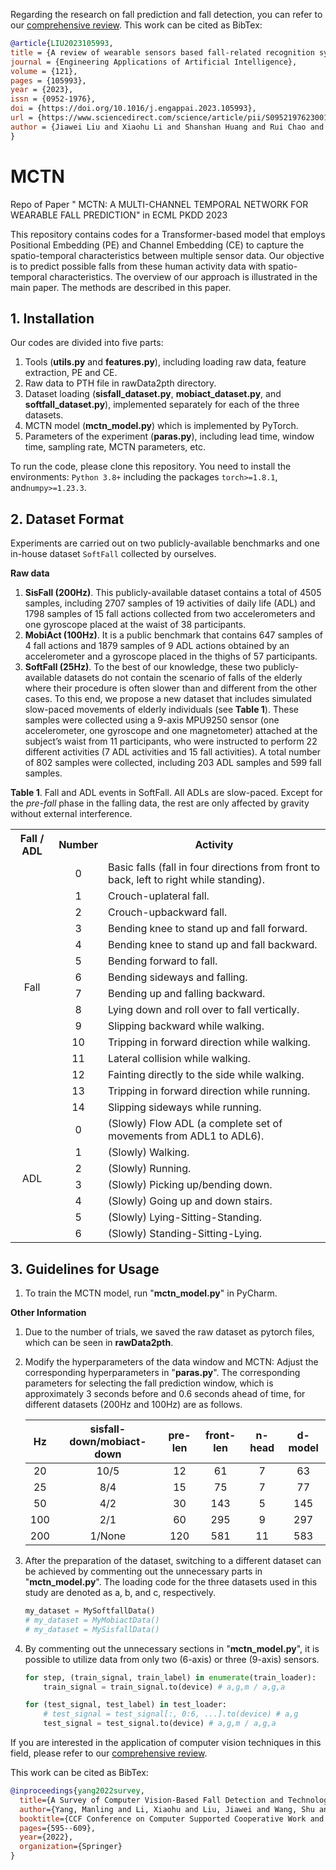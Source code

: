Regarding the research on fall prediction and fall detection, you can refer to our [comprehensive review](https://doi.org/10.1016/j.engappai.2023.105993).
This work can be cited as BibTex:
```bib
@article{LIU2023105993,
title = {A review of wearable sensors based fall-related recognition systems},
journal = {Engineering Applications of Artificial Intelligence},
volume = {121},
pages = {105993},
year = {2023},
issn = {0952-1976},
doi = {https://doi.org/10.1016/j.engappai.2023.105993},
url = {https://www.sciencedirect.com/science/article/pii/S095219762300177X},
author = {Jiawei Liu and Xiaohu Li and Shanshan Huang and Rui Chao and Zhidong Cao and Shu Wang and Aiguo Wang and Li Liu}
}
```


# MCTN
Repo of Paper " MCTN: A MULTI-CHANNEL TEMPORAL NETWORK FOR WEARABLE FALL PREDICTION" in ECML PKDD 2023

This repository contains codes for a Transformer-based model that employs Positional Embedding (PE) and Channel Embedding (CE) to capture the spatio-temporal characteristics between multiple sensor data. Our objective is to predict possible falls from these human activity data with spatio-temporal characteristics. The overview of our approach is illustrated in the main paper.  The methods are described in this paper.

## 1. Installation

Our codes are divided into five parts:

1. Tools  (**utils.py** and **features.py**), including loading raw data, feature extraction, PE and CE.
2. Raw data to PTH file in rawData2pth directory.
3. Dataset loading (**sisfall_dataset.py**, **mobiact_dataset.py**,  and **softfall_dataset.py**), implemented separately for each of the three datasets.
4. MCTN model (**mctn_model.py**) which is implemented by PyTorch. 
5. Parameters of the experiment (**paras.py**), including lead time, window time, sampling rate, MCTN parameters, etc.

To run the code, please clone this repository. You need to install the environments: `Python 3.8+` including the packages  `torch>=1.8.1`, and`numpy>=1.23.3`.

## 2. Dataset Format

Experiments are carried out on two publicly-available benchmarks and one in-house dataset `SoftFall` collected by ourselves.

**Raw data**

1. **SisFall (200Hz)**. This publicly-available dataset contains a total of 4505 samples, including 2707 samples of 19 activities of daily life (ADL) and 1798 samples of 15 fall actions collected from two accelerometers and one gyroscope placed at the waist of 38 participants. 
2. **MobiAct (100Hz)**. It is a public benchmark that contains 647 samples of 4 fall actions and 1879 samples of 9 ADL actions obtained by an accelerometer and a gyroscope placed in the thighs of 57 participants.
3. **SoftFall (25Hz)**. To the best of our knowledge, these two publicly-available datasets do not contain the scenario of falls of the elderly where their procedure is often slower than and different from the other cases. To this end, we propose a new dataset that includes simulated slow-paced movements of elderly individuals (see **Table 1**). These samples were collected using a 9-axis MPU9250 sensor (one accelerometer, one gyroscope and one magnetometer) attached at the subject’s waist from 11 participants, who were instructed to perform 22 different activities (7 ADL activities and 15 fall activities). A total number of 802 samples were collected, including 203 ADL samples and 599 fall samples.

**Table 1**. Fall and ADL events in SoftFall. All ADLs are slow-paced. Except for the *pre-fall* phase in the falling data, the rest are only affected by gravity without external interference.

<table> 	
<tr> <th align="center">Fall / ADL</th> 	    <th align="center">Number</th> 	    <th align="center">Activity</th> </tr > 	
<tr > <td rowspan="15" align="center">Fall</td> 	    <td align="center">0</td> 	    <td>Basic falls (fall in four directions from front to back, left to right while standing).</td> </tr> 	
<tr><td align="center">1</td> 	    <td>Crouch-uplateral fall. </td> </tr> 	
<tr><td align="center">2</td> 	    <td>Crouch-upbackward fall.</td> 	</tr> 	
<tr><td align="center">3</td> 	    <td>Bending knee to stand up and fall forward.</td> 	</tr> 
<tr><td align="center">4</td> 	    <td>Bending knee to stand up and fall backward.</td> 	</tr> 
<tr><td align="center">5</td> 	    <td>Bending forward to fall.</td> 	</tr>
<tr><td align="center">6</td> 	    <td>Bending sideways and falling.</td> 	</tr> 
<tr><td align="center">7</td> 	    <td>Bending up and falling backward.</td> 	</tr> 
<tr><td align="center">8</td> 	<td>Lying down and roll over to fall vertically. </td> 	</tr> 
<tr><td align="center">9</td> 	    <td>Slipping backward while walking.</td></tr> 
<tr><td align="center">10</td> 	    <td >Tripping in forward direction while walking. </td> </tr> 	
<tr> <td align="center">11</td> 	    <td >Lateral collision while walking.</td></tr> 
<tr> <td align="center">12</td> 	    <td >Fainting directly to the side while walking. </td> </tr> 
<tr> <td align="center">13</td> 	    <td >Tripping in forward direction while running.</td> </tr> 
<tr> <td align="center">14</td> 	    <td >Slipping sideways while running. </td> </tr> 
<tr > <td rowspan="7" align="center">ADL</td> 	    <td align="center">0</td> 	    <td>(Slowly) Flow ADL (a complete set of movements from ADL1 to ADL6).</td> </tr> 	
<tr><td align="center">1</td> 	    <td> (Slowly) Walking.</td> </tr> 	
<tr><td align="center">2</td> 	    <td>(Slowly) Running.</td> 	</tr> 	
<tr><td align="center">3</td> 	    <td>(Slowly) Picking up/bending down.</td> 	</tr> 
<tr><td align="center">4</td> 	    <td>(Slowly) Going up and down stairs.</td> 	</tr> 
<tr><td align="center">5</td> 	    <td>(Slowly) Lying-Sitting-Standing.</td> 	</tr>
<tr><td align="center">6</td> 	    <td>(Slowly) Standing-Sitting-Lying.</td> 	</tr> 
</table>


## 3. Guidelines for Usage

1. To train the MCTN model, run "**mctn_model.py**"  in PyCharm.

**Other Information**

1. Due to the number of trials, we saved the raw dataset as pytorch files, which can be seen in **rawData2pth**.

2. Modify the hyperparameters of the data window and MCTN: Adjust the corresponding hyperparameters in "**paras.py**". The corresponding parameters for selecting the fall prediction window, which is approximately 3 seconds before and 0.6 seconds ahead of time, for different datasets (200Hz and 100Hz) are as follows.

   |  Hz  | sisfall-down/mobiact-down | pre-len | front-len | n-head | d-model |
   | :--: | :-----------------------: | :-----: | :-------: | :----: | :-----: |
   |  20  |           10/5            |   12    |    61     |   7    |   63    |
   |  25  |            8/4            |   15    |    75     |   7    |   77    |
   |  50  |            4/2            |   30    |    143    |   5    |   145   |
   | 100  |            2/1            |   60    |    295    |   9    |   297   |
   | 200  |          1/None           |   120   |    581    |   11   |   583   |

3. After the preparation of the dataset, switching to a different dataset can be achieved by commenting out the unnecessary parts in  "**mctn_model.py**". The loading code for the three datasets used in this study are denoted as a, b, and c, respectively.

   ```python
   my_dataset = MySoftfallData()
   # my_dataset = MyMobiactData()
   # my_dataset = MySisfallData()
   ```

4. By commenting out the unnecessary sections in "**mctn_model.py**", it is possible to utilize data from only two (6-axis) or three (9-axis) sensors.

   ```python
   for step, (train_signal, train_label) in enumerate(train_loader):
       train_signal = train_signal.to(device) # a,g,m / a,g,a
   ```

   ```python
   for (test_signal, test_label) in test_loader:
       # test_signal = test_signal[:, 0:6, ...].to(device) # a,g
       test_signal = test_signal.to(device) # a,g,m / a,g,a
   ```


If you are interested in the application of computer vision techniques in this field, please refer to our [comprehensive review]([https://doi.org/10.1016/j.engappai.2023.105993](https://doi.org/10.1007/978-981-99-2385-4_45)).

This work can be cited as BibTex:
```bib
@inproceedings{yang2022survey,
  title={A Survey of Computer Vision-Based Fall Detection and Technology Perspectives},
  author={Yang, Manling and Li, Xiaohu and Liu, Jiawei and Wang, Shu and Liu, Li},
  booktitle={CCF Conference on Computer Supported Cooperative Work and Social Computing},
  pages={595--609},
  year={2022},
  organization={Springer}
}
```


